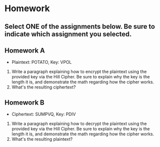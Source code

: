 # Homework

## Select ONE of the assignments below. Be sure to indicate which assignment you selected.

## Homework A
 - Plaintext: POTATO, Key: VPOL
 1. Write a paragraph explaining how to encrypt the plaintext using the provided key via the Hill Cipher. Be sure to explain why the key is the length it is, and demonstrate the math regarding how the cipher works.
 2. What's the resulting ciphertext?

## Homework B
 - Ciphertext: SUMPVQ, Key: PDIV
 1. Write a paragraph explaining how to decrypt the plaintext using the provided key via the Hill Cipher. Be sure to explain why the key is the length it is, and demonstrate the math regarding how the cipher works.
 2. What's the resulting plaintext?


